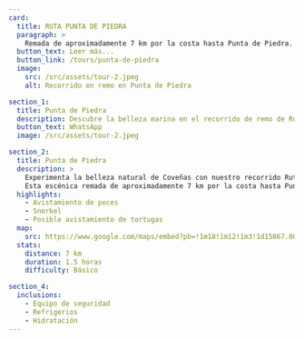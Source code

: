 ```yaml
---
card:
  title: RUTA PUNTA DE PIEDRA
  paragraph: >
    Remada de aproximadamente 7 km por la costa hasta Punta de Piedra. Posibilidad de avistamiento de peces, con un pequeño arrecife para hacer snorkel. Duración de aproximadamente una hora y media con un costo de 80,000 pesos.
  button_text: Leer más...
  button_link: /tours/punta-de-piedra
  image:
    src: /src/assets/tour-2.jpeg
    alt: Recorrido en remo en Punta de Piedra

section_1:
  title: Punta de Piedra
  description: Descubre la belleza marina en el recorrido de remo de Ruta Punta de Piedra
  button_text: WhatsApp
  image: /src/assets/tour-2.jpeg

section_2:
  title: Punta de Piedra
  description: >
    Experimenta la belleza natural de Coveñas con nuestro recorrido Ruta Punta de Piedra.
    Esta escénica remada de aproximadamente 7 km por la costa hasta Punta de Piedra ofrece la posibilidad de avistamiento de peces. Incluye un pequeño arrecife para hacer snorkel, donde podrás observar peces y, en algunos casos, tortugas, especialmente temprano en la mañana.
  highlights:
    - Avistamiento de peces
    - Snorkel
    - Posible avistamiento de tortugas
  map:
    src: https://www.google.com/maps/embed?pb=!1m18!1m12!1m3!1d15867.009911374053!2d-75.61020612716673!3d6.163894277135764!2m3!1f0!2f0!3f0!3m2!1i1024!2i768!4f13.1!3m3!1m2!1s0x8e4683cb1d5771e9%3A0x4fda2fc926473c68!2sPolideportivo%20Sur%20de%20Envigado!5e0!3m2!1sen!2sco
  stats:
    distance: 7 km
    duration: 1.5 horas
    difficulty: Básico

section_4:
  inclusions:
    - Equipo de seguridad
    - Refrigerios
    - Hidratación
---
```

